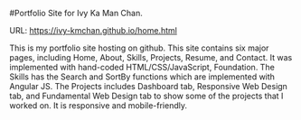 #Portfolio Site for Ivy Ka Man Chan.

URL: https://ivy-kmchan.github.io/home.html

This is my portfolio site hosting on github. This site contains six major pages, including Home, About, Skills, Projects, Resume, and Contact. It was implemented with hand-coded HTML/CSS/JavaScript, Foundation. The Skills has the Search and SortBy functions which are implemented with Angular JS. The Projects includes Dashboard tab, Responsive Web Design tab, and Fundamental Web Design tab to show some of the projects that I worked on. It is responsive and mobile-friendly.


